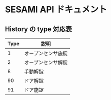 # SESAMI API ドキュメント

## History の type 対応表

| Type | 説明 |
|------|------|
| 1 | オープンセンサ施錠 |
| 2 | オープンセンサ解錠 |
| 8   | 手動解錠 |
| 90 | ドア解錠 |
| 91 | ドア施錠 |
